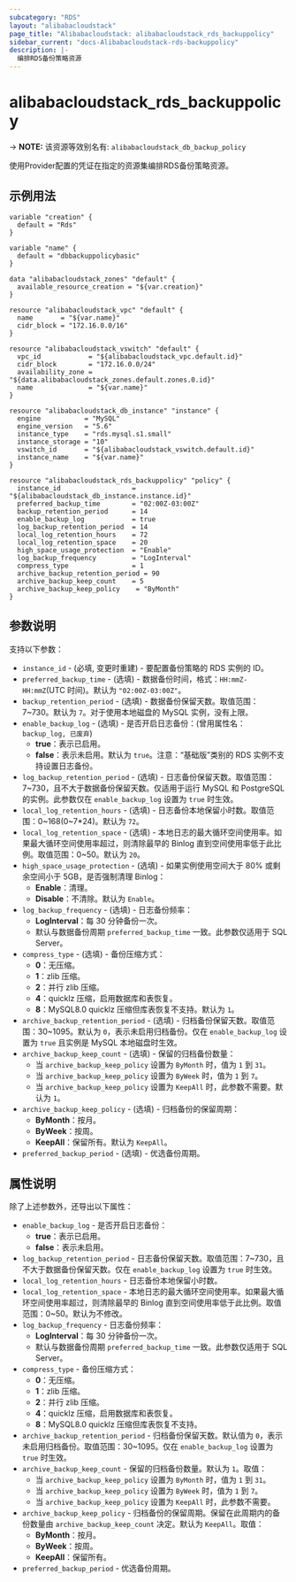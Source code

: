 ```yaml
---
subcategory: "RDS"
layout: "alibabacloudstack"
page_title: "Alibabacloudstack: alibabacloudstack_rds_backuppolicy"
sidebar_current: "docs-Alibabacloudstack-rds-backuppolicy"
description: |- 
  编排RDS备份策略资源
---
```


# alibabacloudstack_rds_backuppolicy
-> **NOTE:** 该资源等效别名有: `alibabacloudstack_db_backup_policy`

使用Provider配置的凭证在指定的资源集编排RDS备份策略资源。

## 示例用法

```hcl
variable "creation" {
  default = "Rds"
}

variable "name" {
  default = "dbbackuppolicybasic"
}

data "alibabacloudstack_zones" "default" {
  available_resource_creation = "${var.creation}"
}

resource "alibabacloudstack_vpc" "default" {
  name       = "${var.name}"
  cidr_block = "172.16.0.0/16"
}

resource "alibabacloudstack_vswitch" "default" {
  vpc_id            = "${alibabacloudstack_vpc.default.id}"
  cidr_block        = "172.16.0.0/24"
  availability_zone = "${data.alibabacloudstack_zones.default.zones.0.id}"
  name              = "${var.name}"
}

resource "alibabacloudstack_db_instance" "instance" {
  engine           = "MySQL"
  engine_version   = "5.6"
  instance_type    = "rds.mysql.s1.small"
  instance_storage = "10"
  vswitch_id       = "${alibabacloudstack_vswitch.default.id}"
  instance_name    = "${var.name}"
}

resource "alibabacloudstack_rds_backuppolicy" "policy" {
  instance_id                  = "${alibabacloudstack_db_instance.instance.id}"
  preferred_backup_time        = "02:00Z-03:00Z"
  backup_retention_period      = 14
  enable_backup_log            = true
  log_backup_retention_period  = 14
  local_log_retention_hours    = 72
  local_log_retention_space    = 20
  high_space_usage_protection  = "Enable"
  log_backup_frequency         = "LogInterval"
  compress_type                = 1
  archive_backup_retention_period = 90
  archive_backup_keep_count    = 5
  archive_backup_keep_policy    = "ByMonth"
}
```

## 参数说明

支持以下参数：

* `instance_id` - (必填, 变更时重建) - 要配置备份策略的 RDS 实例的 ID。
* `preferred_backup_time` - (选填) - 数据备份时间，格式：`HH:mmZ-HH:mmZ`(UTC 时间)。默认为 `"02:00Z-03:00Z"`。
* `backup_retention_period` - (选填) - 数据备份保留天数。取值范围：7~730。默认为 `7`。对于使用本地磁盘的 MySQL 实例，没有上限。
* `enable_backup_log` - (选填) - 是否开启日志备份：(曾用属性名：`backup_log, 已废弃`)
  * **true**：表示已启用。
  * **false**：表示未启用。默认为 `true`。注意：“基础版”类别的 RDS 实例不支持设置日志备份。
* `log_backup_retention_period` - (选填) - 日志备份保留天数。取值范围：7~730，且不大于数据备份保留天数。仅适用于运行 MySQL 和 PostgreSQL 的实例。此参数仅在 `enable_backup_log` 设置为 `true` 时生效。
* `local_log_retention_hours` - (选填) - 日志备份本地保留小时数。取值范围：0~168(0~7*24)。默认为 `72`。
* `local_log_retention_space` - (选填) - 本地日志的最大循环空间使用率。如果最大循环空间使用率超过，则清除最早的 Binlog 直到空间使用率低于此比例。取值范围：0~50。默认为 `20`。
* `high_space_usage_protection` - (选填) - 如果实例使用空间大于 80% 或剩余空间小于 5GB，是否强制清理 Binlog：
  * **Enable**：清理。
  * **Disable**：不清除。默认为 `Enable`。
* `log_backup_frequency` - (选填) - 日志备份频率：
  * **LogInterval**：每 30 分钟备份一次。
  * 默认与数据备份周期 `preferred_backup_time` 一致。此参数仅适用于 SQL Server。
* `compress_type` - (选填) - 备份压缩方式：
  * **0**：无压缩。
  * **1**：zlib 压缩。
  * **2**：并行 zlib 压缩。
  * **4**：quicklz 压缩，启用数据库和表恢复。
  * **8**：MySQL8.0 quicklz 压缩但库表恢复不支持。默认为 `1`。
* `archive_backup_retention_period` - (选填) - 归档备份保留天数。取值范围：30~1095。默认为 `0`，表示未启用归档备份。仅在 `enable_backup_log` 设置为 `true` 且实例是 MySQL 本地磁盘时生效。
* `archive_backup_keep_count` - (选填) - 保留的归档备份数量：
  * 当 `archive_backup_keep_policy` 设置为 `ByMonth` 时，值为 `1` 到 `31`。
  * 当 `archive_backup_keep_policy` 设置为 `ByWeek` 时，值为 `1` 到 `7`。
  * 当 `archive_backup_keep_policy` 设置为 `KeepAll` 时，此参数不需要。默认为 `1`。
* `archive_backup_keep_policy` - (选填) - 归档备份的保留周期：
  * **ByMonth**：按月。
  * **ByWeek**：按周。
  * **KeepAll**：保留所有。默认为 `KeepAll`。
* `preferred_backup_period` - (选填) - 优选备份周期。

## 属性说明

除了上述参数外，还导出以下属性：

* `enable_backup_log` - 是否开启日志备份：
  * **true**：表示已启用。
  * **false**：表示未启用。
* `log_backup_retention_period` - 日志备份保留天数。取值范围：7~730，且不大于数据备份保留天数。仅在 `enable_backup_log` 设置为 `true` 时生效。
* `local_log_retention_hours` - 日志备份本地保留小时数。
* `local_log_retention_space` - 本地日志的最大循环空间使用率。如果最大循环空间使用率超过，则清除最早的 Binlog 直到空间使用率低于此比例。取值范围：0~50。默认为不修改。
* `log_backup_frequency` - 日志备份频率：
  * **LogInterval**：每 30 分钟备份一次。
  * 默认与数据备份周期 `preferred_backup_time` 一致。此参数仅适用于 SQL Server。
* `compress_type` - 备份压缩方式：
  * **0**：无压缩。
  * **1**：zlib 压缩。
  * **2**：并行 zlib 压缩。
  * **4**：quicklz 压缩，启用数据库和表恢复。
  * **8**：MySQL8.0 quicklz 压缩但库表恢复不支持。
* `archive_backup_retention_period` - 归档备份保留天数。默认值为 `0`，表示未启用归档备份。取值范围：30~1095。仅在 `enable_backup_log` 设置为 `true` 时生效。
* `archive_backup_keep_count` - 保留的归档备份数量。默认为 `1`。取值：
  * 当 `archive_backup_keep_policy` 设置为 `ByMonth` 时，值为 `1` 到 `31`。
  * 当 `archive_backup_keep_policy` 设置为 `ByWeek` 时，值为 `1` 到 `7`。
  * 当 `archive_backup_keep_policy` 设置为 `KeepAll` 时，此参数不需要。
* `archive_backup_keep_policy` - 归档备份的保留周期。保留在此周期内的备份数量由 `archive_backup_keep_count` 决定。默认为 `KeepAll`。取值：
  * **ByMonth**：按月。
  * **ByWeek**：按周。
  * **KeepAll**：保留所有。
* `preferred_backup_period` - 优选备份周期。